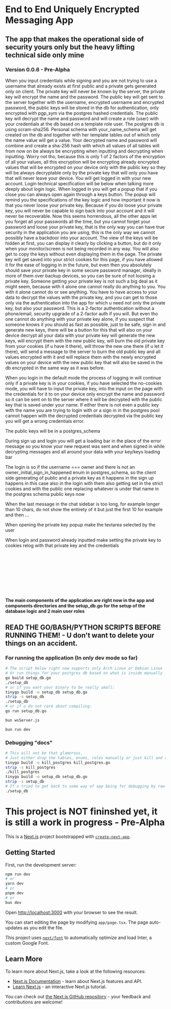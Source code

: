 # End to End Uniquely Encrypted Messaging App

## The app that makes the operational side of security yours only but the heavy lifting technical side only mine

### Version 0.0.6 - Pre-Alpha

When you input credentials while signing and you are not trying to use a username that already exists at first public and a private gets generated only on client. 
The private key will never be known by the server, the private key will encrypt the name and the password. 
The public key will get sent to the server together with the username, encrypted username and encrypted password, the public keys will be stored in the db for authentication, only encrypted with pgp_sym via the postgres hashed credentials.
The public key will decrypt the name and password and will create a role (user) with your credentials at the db based on a template role user.
The postgres db is using scram-sha256.
Personal schema with your_name_schema will get created on the db and together with her template tables out of which only the name value will get a value.
Your decrypted name and password will combine and create a sha-256 hash with which all values of all tables will from now on be always be encrypting when inputting and decrypting when inputting.
Worry not tho, because this is only 1 of 2 factors of the encryption of all your values, all this encryption will be encrypting already encrypted values that will be encrypted on your device only with the public key so they will be always decryptable only by the private key that will only you have that will never leave your device.
You will get logged in with your new account. Login technical specification will be below when talking more deeply about login logic.
When logged in you will get a popup that if you close you can always open again through a keys button.
The popup will remind you the specifications of the key logic and how important it now is that you never loose your private key.
Because if you do loose your private key, you will never be capable to sign back into your account and it will never be recoverable. 
Now this seems horrendous, all the other apps let you forget all your passwords all the time, but you cannot forget your password and loose your private key, that is the only way you can have true security in the application you are using, this is the only way we cannot possibly have a backdoor into your account.
The view of the keys will be hidden at first, you can display it clearly by clicking a button, but do it only when your monitor/screen is not being recorded in any way.
You will also get to copy the keys without even displaying them in the page.
The private key will get saved into your strict cookies for this page, if you have allowed it for the ease of logging in in the future, but even then you absolutely should save your private key in some secure password manager, ideally in more of them over backup devices, so you can be sure of not loosing a private key.
Someone getting your private key is not such a big deal as it might seem, because with it alone one cannot really do anything to you.
You with it alone cannot do or see anything.
You have to have access to your data to decrypt the values with the private key, and you can get to those only via the authentication into the app for which u need not only the private key, but also your password.
This is a 2-factor authentication without a phone/email, security upgrade of a 2-factor auth if you will.
But even tho one cannot do anything with your private key alone, if you suspect that someone knows it you should as fast as possible, just to be safe, sign in and generate new keys, there will be a button for this that will also on your device decrypt all your data with your private key will generate the new keys, will encrypt them with the new public key, will burn the old private key from your cookies (if u have it there), will throw the new one there (if u let it there), will send a message to the server to burn the old public key and all values encrypted with it and will replace them with the newly encrypted values on your device with the new public key that will also be saved in the db encrypted in the same way as it was before.

When you login in the default mode the process of logging in will continue only if a private key is in your cookies, if you have selected the no-cookies mode, you will have to input the private key, into the input on the page with the credentials for it to on your device only encrypt the name and password so it can be sent on to the server where it will be decrypted with the public key that is saved under your name. If either there is not even a public key with the name you are trying to login with or a sign in in the postgres pool cannot happen with the decrypted credentials decrypted via the public key you will get a wrong credentials error.

The public keys will be in a postgres_schema

During sign up and login you will get a loading bar in the place of the error message so you know your new request was sent and when signed in while decrypting messages and all around your data with your key/keys loading bar

The login is so if the username === owner and there is not an owner_initial_sign_in_happened enum in postgres_schema, so the client side generating of public and a private key as it happens in the sign up happens in this case also in the login with them also getting set in the strict cookies and with the public one replacing whatever is under that name in the postgres schema public keys now

When the last message in the chat sidebar is too long, for example longer than 10 chars, do not show the entirety of it but just the first 10 for example and then ...

When opening the private key popup make the textarea selected by the user

When login and password already inputted make setting the private key to cookies relog with that private key and the credentials
<br>
<br>
<br>
<br>
<br>
<br>
<br>
<br>
<br>

#### The main components of the application are right now in the app and components directories and the setup_db.go for the setup of the database logic and 2 main user roles

## READ THE GO/BASH/PYTHON SCRIPTS BEFORE RUNNING THEM! - U don't want to delete your things on an accident.

### For running the application (In only dev mode so far)

```bash
# The script below right now supports only Arch Linux or Debian Linux
# Or run things for your postgres db based on what is inside manually
go build setup_db.go
./setup_db
# or if you want your binary to be really small:
tinygo build -o setup_db setup_db.go
strip -s setup_db
./setup_db
# or if u do not care about compiling:
go run setup_db.go

bun wsServer.js

bun run dev
```

### Debugging "docs"
```bash
# This will not be that glamorous,
# Just either drop the tables, enums, roles manually or just kill and rerun the setup db:
tinygo build -o kill_postgres kill_postgres.go
strip -s kill_postgres
./kill_postgres
tinygo build -o setup_db setup_db.go
strip -s setup_db
# If u tried to get back to some way of app being for debugging by raw sqling and now u don't know why something does not work normally anymore, just run the go scripts mate
./setup_db
```

# This project is NOT fininshed yet, it is still a work in progress - Pre-Alpha

This is a [Next.js](https://nextjs.org/) project bootstrapped with [`create-next-app`](https://github.com/vercel/next.js/tree/canary/packages/create-next-app).

## Getting Started

First, run the development server:

```bash
npm run dev
# or
yarn dev
# or
pnpm dev
# or
bun dev
```

Open [http://localhost:3000](http://localhost:3000) with your browser to see the result.

You can start editing the page by modifying `app/page.tsx`. The page auto-updates as you edit the file.

This project uses [`next/font`](https://nextjs.org/docs/basic-features/font-optimization) to automatically optimize and load Inter, a custom Google Font.

## Learn More

To learn more about Next.js, take a look at the following resources:

-   [Next.js Documentation](https://nextjs.org/docs) - learn about Next.js features and API.
-   [Learn Next.js](https://nextjs.org/learn) - an interactive Next.js tutorial.

You can check out [the Next.js GitHub repository](https://github.com/vercel/next.js/) - your feedback and contributions are welcome!

